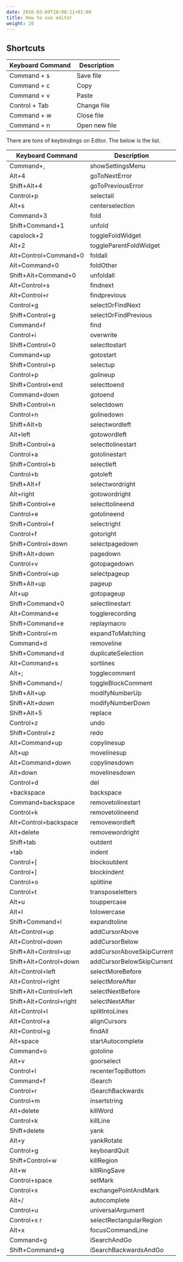 ```yaml
---
date: 2016-03-09T20:08:11+01:00
title: How to use editor
weight: 20
---
```


## Shortcuts

| Keyboard Command   | Description
| --- | ---
| Command + s  | Save file
| Command + c | Copy
| Command + v | Paste
| Control + Tab | Change file
| Command + w | Close file
| Command + n| Open new file

There are tons of keybindings on Editor.
The below is the list.

| Keyboard Command   | Description
| --- | ---
| Command+, | showSettingsMenu
| Alt+4 | goToNextError
| Shift+Alt+4 | goToPreviousError
| Control+p | selectall
| Alt+s | centerselection
| Command+3 | fold
| Shift+Command+1 | unfold
| capslock+2 | toggleFoldWidget
| Alt+2 | toggleParentFoldWidget
| Alt+Control+Command+0 | foldall
| Alt+Command+0 | foldOther
| Shift+Alt+Command+0 | unfoldall
| Alt+Control+s | findnext
| Alt+Control+r | findprevious
| Control+g | selectOrFindNext
| Shift+Control+g | selectOrFindPrevious
| Command+f | find
| Control+i | overwrite
| Shift+Control+0 | selecttostart
| Command+up | gotostart
| Shift+Control+p | selectup
| Control+p | golineup
| Shift+Control+end | selecttoend
| Command+down | gotoend
| Shift+Control+n | selectdown
| Control+n | golinedown
| Shift+Alt+b | selectwordleft
| Alt+left | gotowordleft
| Shift+Control+a | selecttolinestart
| Control+a | gotolinestart
| Shift+Control+b | selectleft
| Control+b | gotoleft
| Shift+Alt+f | selectwordright
| Alt+right | gotowordright
| Shift+Control+e | selecttolineend
| Control+e | gotolineend
| Shift+Control+f | selectright
| Control+f | gotoright
| Shift+Control+down | selectpagedown
| Shift+Alt+down | pagedown
| Control+v | gotopagedown
| Shift+Control+up | selectpageup
| Shift+Alt+up | pageup
| Alt+up | gotopageup
| Shift+Command+0 | selectlinestart
| Alt+Command+e | togglerecording
| Shift+Command+e | replaymacro
| Shift+Control+m | expandToMatching
| Command+d | removeline
| Shift+Command+d | duplicateSelection
| Alt+Command+s | sortlines
| Alt+; | togglecomment
| Shift+Command+/ | toggleBlockComment
| Shift+Alt+up | modifyNumberUp
| Shift+Alt+down | modifyNumberDown
| Shift+Alt+5 | replace
| Control+z | undo
| Shift+Control+z | redo
| Alt+Command+up | copylinesup
| Alt+up | movelinesup
| Alt+Command+down | copylinesdown
| Alt+down | movelinesdown
| Control+d | del
| +backspace | backspace
| Command+backspace | removetolinestart
| Control+k | removetolineend
| Alt+Control+backspace | removewordleft
| Alt+delete | removewordright
| Shift+tab | outdent
| +tab | indent
| Control+[ | blockoutdent
| Control+] | blockindent
| Control+o | splitline
| Control+t | transposeletters
| Alt+u | touppercase
| Alt+l | tolowercase
| Shift+Command+l | expandtoline
| Alt+Control+up | addCursorAbove
| Alt+Control+down | addCursorBelow
| Shift+Alt+Control+up | addCursorAboveSkipCurrent
| Shift+Alt+Control+down | addCursorBelowSkipCurrent
| Alt+Control+left | selectMoreBefore
| Alt+Control+right | selectMoreAfter
| Shift+Alt+Control+left | selectNextBefore
| Shift+Alt+Control+right | selectNextAfter
| Alt+Control+l | splitIntoLines
| Alt+Control+a | alignCursors
| Alt+Control+g | findAll
| Alt+space | startAutocomplete
| Command+o | gotoline
| Alt+v | goorselect
| Control+l | recenterTopBottom
| Command+f | iSearch
| Control+r | iSearchBackwards
| Control+m | insertstring
| Alt+delete | killWord
| Control+k | killLine
| Shift+delete | yank
| Alt+y | yankRotate
| Control+g | keyboardQuit
| Shift+Control+w | killRegion
| Alt+w | killRingSave
| Control+space | setMark
| Control+x | exchangePointAndMark
| Alt+/ | autocomplete
| Control+u | universalArgument
| Control+x r | selectRectangularRegion
| Alt+x | focusCommandLine
| Command+g | iSearchAndGo
| Shift+Command+g | iSearchBackwardsAndGo


<!-- Table here -->


